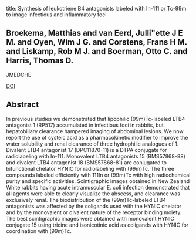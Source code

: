 title: Synthesis of leukotriene B4 antagonists labeled with In-111 or Tc-99m to image infectious and inflammatory foci

## Broekema, Matthias and van Eerd, Julli"ette J E M. and Oyen, Wim J G. and Corstens, Frans H M. and Liskamp, Rob M J. and Boerman, Otto C. and Harris, Thomas D.
JMEDCHE

<a href="https://doi.org/10.1021/jm050383h">DOI</a>

## Abstract
In previous studies we demonstrated that lipophilic (99m)Tc-labeled LTB4 antagonist 1 (RP517) accumulated in infectious foci in rabbits, but hepatobiliary clearance hampered imaging of abdominal lesions. We now report the use of cysteic acid as a pharmacokinetic modifier to improve the water solubility and renal clearance of three hydrophilic analogues of 1. Divalent LTB4 antagonist 17 (DPC11870-11) is a DTPA conjugate for radiolabeling with In-111. Monovalent LTB4 antagonists 15 (BMS57868-88) and divalent LTB4 antagonist 18 (BMS57868-81) are conjugated to bifunctional chelator HYNIC for radiolabeling with (99m)Tc. The three compounds labeled efficiently with 111In or (99m)Tc with high radiochemical purity and specific activities. Scintigraphic images obtained in New Zealand White rabbits having acute intramuscular E. coli infection demonstrated that all agents were able to clearly visualize the abscess, and clearance was exclusively renal. The biodistribution of the (99m)Tc-labeled LTB4 antagonists was affected by the coligands used with the HYNIC chelator and by the monovalent or divalent nature of the receptor binding moiety. The best scintigraphic images were obtained with monovalent HYNIC conjugate 15 using tricine and isonicotinic acid as coligands with HYNIC for coordination with (99m)Tc.


